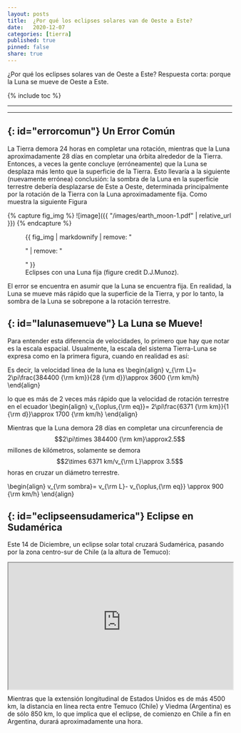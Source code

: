 ```yaml
---
layout: posts
title:  ¿Por qué los eclipses solares van de Oeste a Este?
date:   2020-12-07
categories: [tierra] 
published: true
pinned: false
share: true
---
```


 ¿Por qué los eclipses solares van de Oeste a Este? Respuesta corta: porque la Luna se mueve de Oeste a Este.


{% include toc %}

<script type="text/javascript" async
  src="https://cdn.mathjax.org/mathjax/latest/MathJax.js?config=TeX-MML-AM_CHTML">
</script>


***
***

{: id="errorcomun"}
Un Error Común
---------------

La Tierra demora 24 horas en completar una rotación, mientras que la Luna aproximadamente 28 días en completar una órbita alrededor de la Tierra. Entonces, a veces la gente concluye (erróneamente) que la Luna se desplaza más lento que la superficie de la Tierra. Esto llevaría a la siguiente (nuevamente errónea) conclusión: la sombra de la Luna en la superficie terrestre debería desplazarse de Este a Oeste, determinada principalmente por la rotación de la Tierra con la Luna aproximadamente fija. Como muestra la siguiente Figura

{% capture fig_img %}
![image]({{ "/images/earth_moon-1.pdf" | relative_url }})
{% endcapture %}
<figure>
  {{ fig_img | markdownify | remove: "<p>" | remove: "</p>" }}
  <figcaption> Eclipses con una Luna fija (figure credit D.J.Munoz). </figcaption>
</figure>




El error se encuentra en asumir que la Luna se encuentra fija. En realidad, la Luna se mueve más rápido que la superficie de la Tierra, y por lo tanto, la sombra de la Luna se sobrepone a la rotación terrestre. 

{: id="lalunasemueve"}
La Luna se Mueve!
---------------

Para entender esta diferencia de velocidades, lo primero que hay que notar es la escala espacial. Usualmente, la escala del sistema Tierra-Luna se expresa como en la primera figura, cuando en realidad es así:


Es decir, la velocidad linea de la luna es
\\begin{align}
v_{\rm L}= 2\pi\frac{384400 {\rm km}}{28 {\rm d}}\approx 3600 {\rm km/h}
\\end{align}

lo que es más de 2 veces más rápido que la velocidad de rotación terrestre en el ecuador
\\begin{align}
v_{\oplus,{\rm eq}}= 2\pi\frac{6371 {\rm km}}{1 {\rm d}}\approx 1700 {\rm km/h}
\\end{align}

Mientras que la Luna demora 28 días en completar una circunferencia de $$2\pi\times 384400 {\rm km}\approx2.5$$ millones de kilómetros, solamente se demora
$$2\times 6371 km/v_{\rm L}\approx 3.5$$ horas en cruzar un diámetro terrestre.

\\begin{align}
v_{\rm sombra}= v_{\rm L}- v_{\oplus,{\rm eq}} \approx 900 {\rm km/h}
\\end{align}

{: id="eclipseensudamerica"}
Eclipse en Sudamérica
---------------

Este 14 de Diciembre, un eclipse solar total cruzará Sudamérica, pasando por la zona centro-sur de Chile (a la altura de Temuco):
<div style="position:relative; width:100%; height:0px; padding-bottom:56.25%;">
    <iframe style="position:absolute; left:0; top:0; width:100%; height:100%"
        src="https://arc-anglerfish-washpost-prod-washpost.s3.amazonaws.com/public/QHMXAK2NTZECBK4TKVUPPQWOF4.png">
    </iframe>
</div>



Mientras que la extensión longitudinal de Estados Unidos es de más 4500 km, la distancia en línea recta entre Temuco (Chile) y Viedma (Argentina) es de sólo 850 km, lo que implica que el eclipse, de comienzo en Chile a fin en Argentina, durará aproximadamente una hora.




